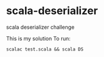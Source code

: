 # scala-deserializer
scala deserializer challenge

This is my solution
To run:

`scalac test.scala && scala DS`

